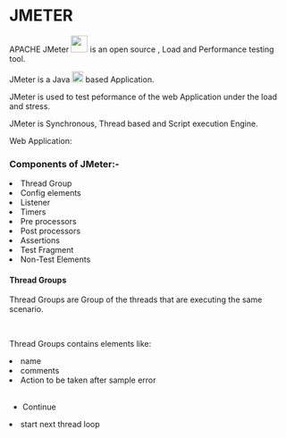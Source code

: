 
<h1>JMETER</h1>
<p>APACHE JMeter <img src="https://jmeter.apache.org/images/favicon.png" width="30" height="30"> is an open source , Load and Performance testing tool.<br>
<p> JMeter is a Java <img src="https://cdn.worldvectorlogo.com/logos/java.svg" alt="Java" width="20" height="20">    based Application.</p>
<p>JMeter is used to test peformance of the web Application under the load and stress.</p>  
<p>JMeter is Synchronous, Thread based and Script execution Engine.</p>
<p>Web Application:</p>


<h3>Components of JMeter:-</h3>
  <li>Thread Group</li>
  <li>Config elements</li>  
  <li>Listener</li>
  <li>Timers</li>
  <li>Pre processors</li>
  <li>Post processors</li>
  <li>Assertions</li>
  <li>Test Fragment</li>
  <li>Non-Test Elements</li>

<h4>Thread Groups</h4>
  <p>Thread Groups are Group of the threads that are executing the same scenario.</p><br>
  <p>Thread Groups contains elements like:</p>
    <li>name</li>
    <li>comments</li>
    <li>Action to be taken after sample error</li><br>
          <ul><li>Continue</li></ul>
          <li>start next thread loop</li>

